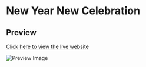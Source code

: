 # New Year New Celebration 

## Preview

[Click here to view the live website](https://shahrukkabir.github.io/new-year-celebration/)

![Preview Image](images/landing_page)

